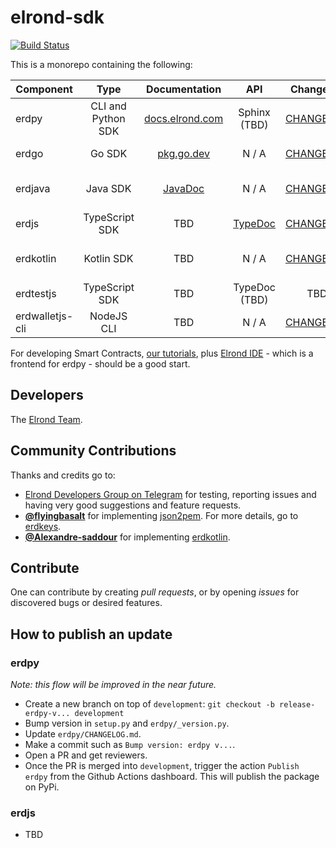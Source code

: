 # elrond-sdk

[![Build Status](https://travis-ci.com/ElrondNetwork/elrond-sdk.svg?branch=master)](https://travis-ci.com/ElrondNetwork/elrond-sdk)

This is a monorepo containing the following:

| Component   |      Type      |  Documentation | API | Changelog | CLI | Distribution
|----------|:-------------:|:-------------:|:-------------:|:-------------:|:-------------:|:-------------:|
| erdpy |  CLI and Python SDK | [docs.elrond.com](https://docs.elrond.com/sdk-and-tools/erdpy/erdpy/) | Sphinx (TBD) | [CHANGELOG](erdpy/CHANGELOG.md) | [CLI](erdpy/CLI.md) | [erdpy-up](https://docs.elrond.com/sdk-and-tools/erdpy/installing-erdpy/) and [PyPi](https://pypi.org/project/erdpy/#history)
| erdgo | Go SDK | [pkg.go.dev](https://pkg.go.dev/github.com/ElrondNetwork/elrond-sdk/erdgo) | N / A | [CHANGELOG](erdgo/CHANGELOG.md) | N / A  | `go.mod` (Github)
| erdjava | Java SDK | [JavaDoc](https://elrondnetwork.github.io/elrond-sdk-docs/erdjava) | N / A | [CHANGELOG](erdjava/CHANGELOG.md) | [CLI](erdjava/README.md)  | Source code (Github)
| erdjs |    TypeScript SDK   | TBD | [TypeDoc](https://elrondnetwork.github.io/elrond-sdk-docs/erdjs/latest) | [CHANGELOG](erdjs/CHANGELOG.md) | N / A | [npm](https://www.npmjs.com/package/@elrondnetwork/erdjs)
| erdkotlin | Kotlin SDK | TBD | N / A | [CHANGELOG](erdkotlin/CHANGELOG.md) | N / A  | Source code (Github)
| erdtestjs |    TypeScript SDK   |  TBD | TypeDoc (TBD) | TBD | N / A | [npm](https://www.npmjs.com/package/@elrondnetwork/erdtestjs)
| erdwalletjs-cli | NodeJS CLI | TBD | N / A | [CHANGELOG](erdwalletjs-cli/CHANGELOG.md) | [CLI](erdwalletjs-cli/README.md)  | [npm](https://www.npmjs.com/package/@elrondnetwork/erdwalletjs-cli)

For developing Smart Contracts, [our tutorials](https://docs.elrond.com/developers/tutorials/crowdfunding-p1/), plus [Elrond IDE](https://marketplace.visualstudio.com/items?itemName=Elrond.vscode-elrond-ide) - which is a frontend for erdpy - should be a good start. 


## Developers

The [Elrond Team](https://elrond.com/team/).

## Community Contributions

Thanks and credits go to:

- [Elrond Developers Group on Telegram](https://t.me/ElrondDevelopers) for testing, reporting issues and having very good suggestions and feature requests.
-  **[@flyingbasalt](https://github.com/flyingbasalt)** for implementing [json2pem](https://github.com/flyingbasalt/erdkeys/blob/master/erdkeys/json2pem.py). For more details, go to [erdkeys](https://github.com/flyingbasalt/erdkeys).
- **[@Alexandre-saddour](https://github.com/Alexandre-saddour)** for implementing [erdkotlin](erdkotlin/).

## Contribute

One can contribute by creating *pull requests*, or by opening *issues* for discovered bugs or desired features.

## How to publish an update

### erdpy

*Note: this flow will be improved in the near future.*

 - Create a new branch on top of `development`: `git checkout -b release-erdpy-v... development`
 - Bump version in `setup.py` and `erdpy/_version.py`.
 - Update `erdpy/CHANGELOG.md`.
 - Make a commit such as `Bump version: erdpy v...`.
 - Open a PR and get reviewers.
 - Once the PR is merged into `development`, trigger the action `Publish erdpy` from the Github Actions dashboard. This will publish the package on PyPi.

### erdjs

 - TBD
